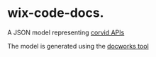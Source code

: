 # wix-code-docs.

A JSON model representing [corvid APIs](https://www.wix.com/corvid/reference/)

The model is generated using the [docworks tool](https://www.npmjs.com/package/docworks-cli)
